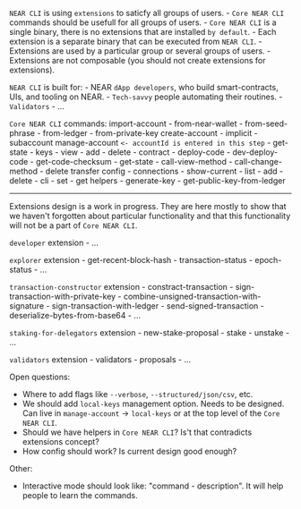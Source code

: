 `NEAR CLI` is using `extensions` to saticfy all groups of users.
    - `Core NEAR CLI` commands should be usefull for all groups of users.
    - `Core NEAR CLI` is a single binary, there is no extensions that are installed `by default`.
    - Each extension is a separate binary that can be executed from `NEAR CLI`.
    - Extensions are used by a particular group or several groups of users.
    - Extensions are not composable (you should not create extensions for extensions).

`NEAR CLI` is built for:
    - NEAR `dApp developers`, who build smart-contracts, UIs, and tooling on NEAR.
    - `Tech-savvy` people automating their routines.
    - `Validators`
    - ...

`Core NEAR CLI` commands:
import-account
    - from-near-wallet
    - from-seed-phrase
    - from-ledger
    - from-private-key
create-account
    - implicit
    - subaccount
manage-account `<- accountId is entered in this step`
    - get-state
    - keys
        - view
        - add
        - delete
    - contract
        - deploy-code
        - dev-deploy-code
        - get-code-checksum
        - get-state
        - call-view-method
        - call-change-method
    - delete
transfer
config
    - connections
        <!-- Should it be here? Or `list` is enough? -->
        - show-current
        - list
        - add
        - delete
    - cli
        - set
        - get
helpers
    - generate-key
	- get-public-key-from-ledger

--------------------------------------------------

Extensions design is a work in progress. They are here mostly to show that we haven't forgotten about particular functionality and that this functionality will not be a part of `Core NEAR CLI`.

`developer` extension
    - ...

`explorer` extension
    - get-recent-block-hash
    - transaction-status
    - epoch-status
    - ...

`transaction-constructor` extension
    - constract-transaction
    - sign-transaction-with-private-key
	- combine-unsigned-transaction-with-signature
	- sign-transaction-with-ledger
	- send-signed-transaction
	- deserialize-bytes-from-base64
    - ...

`staking-for-delegators` extension
    - new-stake-proposal
    - stake
    - unstake
    - ...

`validators` extension
    - validators
    - proposals
    - ...

Open questions:
- Where to add flags like `--verbose`, `--structured/json/csv`, etc.
- We should add `local-keys` management option. Needs to be designed. Can live in `manage-account` -> `local-keys` or at the top level of the `Core NEAR CLI`.
- Should we have helpers in `Core NEAR CLI`? Is't that contradicts extensions concept?
- How config should work? Is current design good enough?

Other:
- Interactive mode should look like: "command - description". It will help people to learn the commands.